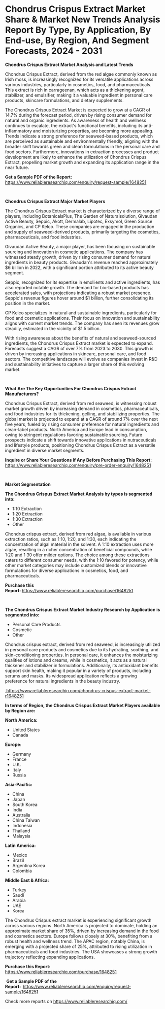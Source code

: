 <p><h1>Chondrus Crispus Extract Market Share & Market New Trends Analysis Report By Type, By Application, By End-use, By Region, And Segment Forecasts, 2024 - 2031</h1></p><p><strong>Chondrus Crispus Extract Market Analysis and Latest Trends</strong></p>
<p><p>Chondrus Crispus Extract, derived from the red algae commonly known as Irish moss, is increasingly recognized for its versatile applications across various industries, particularly in cosmetics, food, and pharmaceuticals. This extract is rich in carrageenan, which acts as a thickening agent, stabilizer, and emulsifier, making it a valuable ingredient in personal care products, skincare formulations, and dietary supplements.</p><p>The Chondrus Crispus Extract Market is expected to grow at a CAGR of 14.7% during the forecast period, driven by rising consumer demand for natural and organic ingredients. As awareness of health and wellness continues to escalate, the extract's functional benefits, including its anti-inflammatory and moisturizing properties, are becoming more appealing. Trends indicate a strong preference for seaweed-based products, which are perceived as sustainable and environmentally friendly, aligning with the broader shift towards green and clean formulations in the personal care and food sectors. Furthermore, innovations in extraction processes and product development are likely to enhance the utilization of Chondrus Crispus Extract, propelling market growth and expanding its application range in the near future.</p></p>
<p><strong>Get a Sample PDF of the Report:&nbsp;</strong> <a href="https://www.reliableresearchiq.com/enquiry/request-sample/1648251?utm_campaign=1159&utm_medium=2&utm_source=Github&utm_content=ia&utm_term=29122024&utm_id=chondrus-crispus-extract">https://www.reliableresearchiq.com/enquiry/request-sample/1648251</a></p>
<p>&nbsp;</p>
<p><strong>Chondrus Crispus Extract Major Market Players</strong></p>
<p><p>The Chondrus Crispus Extract market is characterized by a diverse range of players, including BotanicalsPlus, The Garden of Naturalsolution, Givaudan Active Beauty, Seppic, Akott, Dermalab, Lipotec, Exsymol, Green Source Organics, and CP Kelco. These companies are engaged in the production and supply of seaweed-derived products, primarily targeting the cosmetics, pharmaceuticals, and food industries.</p><p>Givaudan Active Beauty, a major player, has been focusing on sustainable sourcing and innovation in cosmetic applications. The company has witnessed steady growth, driven by rising consumer demand for natural ingredients in beauty products. Givaudan's revenue reached approximately $6 billion in 2022, with a significant portion attributed to its active beauty segment.</p><p>Seppic, recognized for its expertise in emollients and active ingredients, has also reported notable growth. The demand for bio-based products has accelerated sales, with projections indicating a robust market presence. Seppic's revenue figures hover around $1 billion, further consolidating its position in the market.</p><p>CP Kelco specializes in natural and sustainable ingredients, particularly for food and cosmetic applications. Their focus on innovation and sustainability aligns with current market trends. The company has seen its revenues grow steadily, estimated in the vicinity of $1.5 billion.</p><p>With rising awareness about the benefits of natural and seaweed-sourced ingredients, the Chondrus Crispus Extract market is expected to expand. Forecasts suggest a CAGR of over 7% from 2023 to 2030. This growth is driven by increasing applications in skincare, personal care, and food sectors. The competitive landscape will evolve as companies invest in R&D and sustainability initiatives to capture a larger share of this evolving market.</p></p>
<p>&nbsp;</p>
<p><strong>What Are The Key Opportunities For Chondrus Crispus Extract Manufacturers?</strong></p>
<p><p>Chondrus Crispus Extract, derived from red seaweed, is witnessing robust market growth driven by increasing demand in cosmetics, pharmaceuticals, and food industries for its thickening, gelling, and stabilizing properties. The global market is projected to expand at a CAGR of around 7% over the next five years, fueled by rising consumer preference for natural ingredients and clean-label products. North America and Europe lead in consumption, owing to stringent regulations favoring sustainable sourcing. Future prospects indicate a shift towards innovative applications in nutraceuticals and lifestyle products, positioning Chondrus Crispus Extract as a versatile ingredient in diverse market segments.</p></p>
<p><strong>Inquire or Share Your Questions If Any Before Purchasing This Report:</strong> <a href="https://www.reliableresearchiq.com/enquiry/pre-order-enquiry/1648251?utm_campaign=1159&utm_medium=2&utm_source=Github&utm_content=ia&utm_term=29122024&utm_id=chondrus-crispus-extract">https://www.reliableresearchiq.com/enquiry/pre-order-enquiry/1648251</a></p>
<p>&nbsp;</p>
<p><strong>Market Segmentation</strong></p>
<p><strong>The Chondrus Crispus Extract Market Analysis by types is segmented into:</strong></p>
<p><ul><li>1:10 Extraction</li><li>1:20 Extraction</li><li>1:30 Extraction</li><li>Other</li></ul></p>
<p><p>Chondrus crispus extract, derived from red algae, is available in various extraction ratios, such as 1:10, 1:20, and 1:30, each indicating the concentration of algal material in the solvent. A 1:10 extraction uses more algae, resulting in a richer concentration of beneficial compounds, while 1:20 and 1:30 offer milder options. The choice among these extractions caters to different consumer needs, with the 1:10 favored for potency, while other market categories may include customized blends or innovative formulations for diverse applications in cosmetics, food, and pharmaceuticals.</p></p>
<p><strong>Purchase this Report:&nbsp;</strong><a href="https://www.reliableresearchiq.com/purchase/1648251?utm_campaign=1159&utm_medium=2&utm_source=Github&utm_content=ia&utm_term=29122024&utm_id=chondrus-crispus-extract">https://www.reliableresearchiq.com/purchase/1648251</a></p>
<p>&nbsp;</p>
<p><strong>The Chondrus Crispus Extract Market Industry Research by Application is segmented into:</strong></p>
<p><ul><li>Personal Care Products</li><li>Cosmetic</li><li>Other</li></ul></p>
<p><p>Chondrus crispus extract, derived from red seaweed, is increasingly utilized in personal care products and cosmetics due to its hydrating, soothing, and skin-conditioning properties. In personal care, it enhances the moisturizing qualities of lotions and creams, while in cosmetics, it acts as a natural thickener and stabilizer in formulations. Additionally, its antioxidant benefits support skin health, making it popular in a variety of products, including serums and masks. Its widespread application reflects a growing preference for natural ingredients in the beauty industry.</p></p>
<p><a href="https://www.reliableresearchiq.com/chondrus-crispus-extract-market-r1648251?utm_campaign=1159&utm_medium=2&utm_source=Github&utm_content=ia&utm_term=29122024&utm_id=chondrus-crispus-extract">&nbsp;https://www.reliableresearchiq.com/chondrus-crispus-extract-market-r1648251</a></p>
<p><strong>In terms of Region, the Chondrus Crispus Extract Market Players available by Region are:</strong></p>
<p>
    <p> <strong> North America: </strong>
        <ul>
            <li>United States</li>
            <li>Canada</li>
        </ul>
        </p> 
    <p> <strong> Europe: </strong>
        <ul>
            <li>Germany</li>
            <li>France</li>
            <li>U.K.</li>
            <li>Italy</li>
            <li>Russia</li>
        </ul>
        </p> 
    <p> <strong> Asia-Pacific: </strong>
        <ul>
            <li>China</li>
            <li>Japan</li>
            <li>South Korea</li>
            <li>India</li>
            <li>Australia</li>
            <li>China Taiwan</li>
            <li>Indonesia</li>
            <li>Thailand</li>
            <li>Malaysia</li>
        </ul>
        </p> 
    <p> <strong> Latin America: </strong>
        <ul>
            <li>Mexico</li>
            <li>Brazil</li>
            <li>Argentina Korea</li>
            <li>Colombia</li>
        </ul>
        </p> 
    <p> <strong> Middle East & Africa: </strong>
        <ul>
            <li>Turkey</li>
            <li>Saudi</li>
            <li>Arabia</li>
            <li>UAE</li>
            <li>Korea</li>
        </ul>
    </p>
    </p>
<p><p>The Chondrus Crispus extract market is experiencing significant growth across various regions. North America is projected to dominate, holding an approximate market share of 35%, driven by increasing demand in the food and cosmetics sectors. Europe follows closely at 30%, benefiting from a robust health and wellness trend. The APAC region, notably China, is emerging with a projected share of 25%, attributed to rising utilization in pharmaceuticals and food industries. The USA showcases a strong growth trajectory reflecting expanding applications.</p></p>
<p><strong>Purchase this Report: </strong><a href="https://www.reliableresearchiq.com/purchase/1648251?utm_campaign=1159&utm_medium=2&utm_source=Github&utm_content=ia&utm_term=29122024&utm_id=chondrus-crispus-extract">https://www.reliableresearchiq.com/purchase/1648251</a></p>
<p>&nbsp;<strong>Get a Sample PDF of the Report:&nbsp;&nbsp;</strong><a href="https://www.reliableresearchiq.com/enquiry/request-sample/1648251?utm_campaign=1159&utm_medium=2&utm_source=Github&utm_content=ia&utm_term=29122024&utm_id=chondrus-crispus-extract">https://www.reliableresearchiq.com/enquiry/request-sample/1648251</a></p>
<p><strong></strong></p>
<p>Check more reports on <a href="https://www.reliableresearchiq.com/?utm_campaign=1159&utm_medium=2&utm_source=Github&utm_content=ia&utm_term=29122024&utm_id=chondrus-crispus-extract">https://www.reliableresearchiq.com/</a></p>